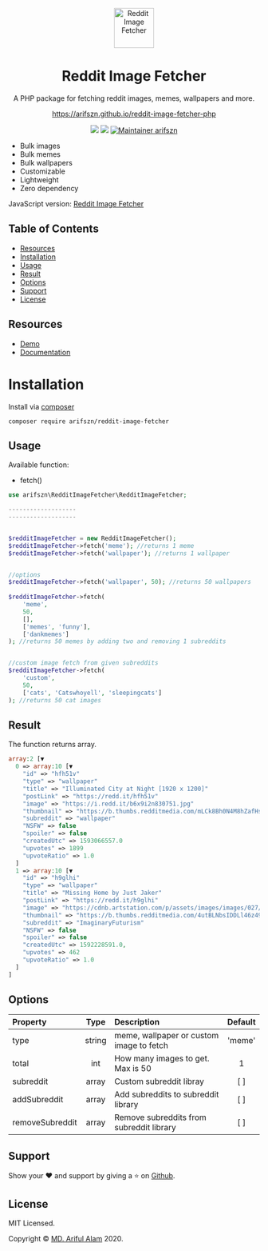 <p align="center">
    <a href="https://arifszn.github.io/reddit-image-fetcher-php" target="_blank"><img src="https://arifszn.github.io/reddit-image-fetcher-php/img/logo/logo.png" alt="Reddit Image Fetcher" title="Reddit Image Fetcher" width="80"></a>
</p>
<h1 align="center">Reddit Image Fetcher</h1>
<p align="center">A PHP package for fetching reddit images, memes, wallpapers and more.</p>
<p align="center"><a href="https://arifszn.github.io/reddit-image-fetcher-php">https://arifszn.github.io/reddit-image-fetcher-php</a></p>

<p align="center">
    <a href="https://packagist.org/packages/arifszn/reddit-image-fetcher"><img src="https://img.shields.io/packagist/v/arifszn/reddit-image-fetcher"/></a>
    <a href="https://github.com/arifszn/reddit-image-fetcher-php/blob/master/LICENSE"><img src="https://img.shields.io/github/license/arifszn/reddit-image-fetcher-php"/></a>
    <a href="https://arifszn.github.io/"><img src="https://img.shields.io/badge/maintainer-arifszn-informational" alt="Maintainer arifszn"/></a>
</p>

- Bulk images
- Bulk memes
- Bulk wallpapers
- Customizable
- Lightweight
- Zero dependency

JavaScript version: <a href="https://github.com/arifszn/reddit-image-fetcher">Reddit Image Fetcher</a>

## Table of Contents

* [Resources](#resources)
* [Installation](#installation)
* [Usage](#usage)
* [Result](#result)
* [Options](#options)
* [Support](#support)
* [License](#license)

## Resources

- [Demo](https://memedb.netlify.app)
- [Documentation](https://arifszn.github.io/reddit-image-fetcher-php)

# Installation

Install via <a href="https://packagist.org/packages/arifszn/reddit-image-fetcher">composer</a>

```
composer require arifszn/reddit-image-fetcher
```

## Usage

Available function:
- fetch()

```php
use arifszn\RedditImageFetcher\RedditImageFetcher;

-------------------
-------------------


$redditImageFetcher = new RedditImageFetcher();
$redditImageFetcher->fetch('meme'); //returns 1 meme
$redditImageFetcher->fetch('wallpaper'); //returns 1 wallpaper


//options
$redditImageFetcher->fetch('wallpaper', 50); //returns 50 wallpapers 
 
$redditImageFetcher->fetch(
    'meme',
    50,
    [],
    ['memes', 'funny'],
    ['dankmemes']
); //returns 50 memes by adding two and removing 1 subreddits


//custom image fetch from given subreddits
$redditImageFetcher->fetch(
    'custom',
    50, 
    ['cats', 'Catswhoyell', 'sleepingcats']
); //returns 50 cat images
```

## Result

The function returns array.

```php
array:2 [▼
  0 => array:10 [▼
    "id" => "hfh51v"
    "type" => "wallpaper"
    "title" => "Illuminated City at Night [1920 x 1200]"
    "postLink" => "https://redd.it/hfh51v"
    "image" => "https://i.redd.it/b6x9i2n830751.jpg"
    "thumbnail" => "https://b.thumbs.redditmedia.com/mLCk8Bh0N4M8hZafHsbAmw8rM7JEEznsT2nRZSo3GsU.jpg"
    "subreddit" => "wallpaper"
    "NSFW" => false
    "spoiler" => false
    "createdUtc" => 1593066557.0
    "upvotes" => 1899
    "upvoteRatio" => 1.0
  ]
  1 => array:10 [▼
    "id" => "h9glhi"
    "type" => "wallpaper"
    "title" => "Missing Home by Just Jaker"
    "postLink" => "https://redd.it/h9glhi"
    "image" => "https://cdnb.artstation.com/p/assets/images/images/027/020/665/large/just-jaker-galax-noise.jpg"
    "thumbnail" => "https://b.thumbs.redditmedia.com/4utBLNbsIDDLl46z494PCRkDhmAnapQq9FL7l-07aJo.jpg"
    "subreddit" => "ImaginaryFuturism"
    "NSFW" => false
    "spoiler" => false
    "createdUtc" => 1592228591.0,
    "upvotes" => 462
    "upvoteRatio" => 1.0
  ]
]
```

## Options

| Property            |  Type   | Description                                               | Default |
| :-----------        | :---:   | :-------------------------------------                    | :----:  |
| type               | string  | meme, wallpaper or custom image to fetch                         | 'meme'       |
| total               | int  | How many images to get. Max is 50                         | 1       |
| subreddit        | array   | Custom subreddit libray                    |   [ ]   |
| addSubreddit        | array   | Add subreddits to subreddit library                    | [ ]     |
| removeSubreddit     | array   | Remove subreddits from subreddit library               | [ ]     |

## Support

Show your ❤️ and support by giving a ⭐ on <a href="https://github.com/arifszn/reddit-image-fetcher-php">Github</a>.

## License

<p>MIT Licensed.</p>
<p>Copyright © <a href="https://arifszn.github.io">MD. Ariful Alam</a> 2020.</p>
